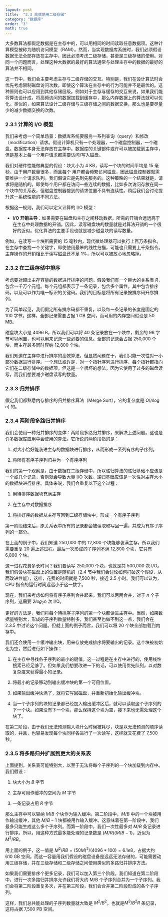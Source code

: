 ```yaml
---
layout: post
title:  "2.3 高效使用二级存储"
category: "数据库"
order: "3"
math: true
---
```


大多数算法都假定数据是在主存中的，可以用相同的时间读取任意数据项。这种计算模型被称为随机访问模型（RAM）。然而，当实现数据库系统时，我们必须假设数据无法全部存放在主存中，因此必须考虑二级存储，甚至是三级存储的使用。对同一个问题而言，处理这种大数据的最好的算法通常与处理主存中的数据的最好的算法并不相同。

这一节中，我们会主要考虑主存与二级存储的交互。特别是，我们在设计算法时会优先考虑限制磁盘访问次数，即使这个算法在主存中的行为可能并不是最优的。这种原则也可以应用到其他存储层级。例如对于主存与缓存的交互来说，如果我们能将算法设计成，将高频访问的数据加载到缓存中，那么内存数据上的算法就可以优化。类似的，如果算法设计二级存储与三级存储之间的数据交换，那么也是要尽量少的减少数据交换的次数。

### 2.3.1 计算的 I/O 模型

我们来考虑一个简单场景：数据库系统要服务一系列查询（query）和修改（modification）请求。假设计算机只有一个处理器，一个磁盘控制器，一个磁盘。数据库本身无法存放在主存中。数据库的关键部件或许可以被加载到主存中，但是基本上每一个用户请求都需要访问/写入磁盘。

我们对硬件性能做典型的假设：块大小为 4 KB，读写一个块的时间平均是 15 毫秒。由于用户数量很多，而且每个 用户都会频繁访问磁盘，因此磁盘控制器就需要维护一个请求队列。我们假设它是先到先服务的。这种策略的一个结果就是，请求将是随机的。即使每个用户都在访问一些连续的数据，比如多次访问存放在同一个块中的关系表，但磁盘控制器接到的请求位置不具有连续性。稍后我们会讨论提升这一系统性能的不同方法。

根据这一规则，我们可以定义计算的 I/O 模型：

- **I/O 开销主导**：如果需要在磁盘和主存之间移动数据，所需的开销会远远高于在主存中处理数据的开销。因此，读写磁盘块的数量就是对算法开销的一个很好的近似。优化算法的主要手段也就是减少磁盘块的读写数量。

例如，在读写一个块所需要的 15 毫秒内，现代微处理器可以执行上百万条指令。在主存中查找一个关键字，即使使用最笨的线性扫描，可能也只需要上千条指令。主存操作的开销相比于读写磁盘还不足 1%，所以可以被放心地忽略掉。

### 2.3.2 在二级存储中排序

考虑要对超出主存容量的数据进行排序的问题。假设我们有一个巨大的关系表 $R$，包含一千万个元组。每个元组都表示了一条记录，包含多个属性，其中包含排序码，以及可以作为唯一标识的关键码。我们的目标是将所有记录按排序码升序排列。

为了简单起见，我们假定所有排序码都不重复，以及每一条记录的长度是固定的 100 字节。这样，全部记录需要占据 1 GB 空间，而可用的内存空间假设是 50 MB。

磁盘块大小是 4096 B，所以我们可以将 40 条记录放在一个块中，剩余的 96 字节可以闲置，也可以用来记录一些必要的信息。全部的记录会占据 250,000 个块，而主存最多同时容纳 12,800 个块。

我们知道在主存中进行排序的高效算法，但显然问题在于，我们只能一次性对一小部分数据进行排序。一个想法或许是，对一个指针序列进行排序，每个指针都指向它们在二级存储中的数据项。但这是一个很坏的想法，因为它使用了过多的磁盘读写，而我们想要减少磁盘读写的数量。

### 2.3.3 归并排序

假定我们都熟悉内存排序的归并排序算法（Merge Sort），它的复杂度是 $O(n\log n)$ 的。

### 2.3.4 两阶段多路归并排序

我们会使用一种归并排序的变体：两阶段多路归并排序，来解决上述问题。这也是许多数据库应用中会使用的算法。它所说的两阶段指的是：

1. 对大小恰好能装进主存的数据块进行排序，从而形成一系列有序的子序列。

2. 将所有有序子序列归并为一个有序序列

我们的第一个观察是，由于数据在二级存储中，所以递归算法的递归基础不应该是一个或几个记录，否则就会导致大量 I/O 次数。递归基础应该是一次性对主存大小的数据块进行排序。具体来说，我们会重复以下这个过程：

1. 用待排序数据填充满主存

2. 在主存中对数据排序

3. 将排好序的数据从主存写回到二级存储块中，形成一个有序子序列

第一阶段结束后，原关系表中所有的记录都会被读取和写回一遍，并成为有序子序列的一部分。

在上面的例子中，我们知道 250,000 中的 12,800 个块能够装满主存，所以我们需要重复 20 遍上述过程。最后一次形成的子序列不满 12,800 个块，它只有 6,800 个块。

这一过程花费多长时间？我们要读写 250,000 个块，也就是共 500,000 次 I/O。我们假设块在磁盘上的位置是随机的（2.4 节中我们会讨论如何打破这个假设，从而改进性能），这样，花费的时间就是 7,500 秒，接近 2.5 小时。我们可以认为，CPU 指令的运行时间远远小于这一数字。

现在，我们来考虑如何将有序子序列合并起来。我们可以两两合并，对于 $n$ 个子序列，这需要 $2log_2 n$ 次 I/O。

更好的方法是，我们将每个待排序子序列的第一个块都读进主存中。当然，如果数据量特别大，形成的子序列数量特别多，我们甚至也做不到这一点，我们会在 2.3.5 中讨论这个问题。但就上面的例子而言，我们可以将 20 个块全部加载到内存中。

我们还会使用一个缓冲输出块，用来存放完成排序将要输出的记录。这个块被初始化为空，然后进行如下操作：

1. 在主存中寻找各子序列的最小的键值。这一过程是在主存中进行的，使用线性搜索已经足够了。但如果我们想要改进一下的话，可以使用优先队列，以对数复杂度来获得最小的记录。

2. 将最小的记录移动到输出缓冲块的第一个可用位置。

3. 如果输出缓冲快满了，就将它写回磁盘，并重新初始化输出缓冲块。

4. 当一个子序列的块的记录都已经加入输出缓冲区后，就可以读取这个子序列的下一个块。如果没有下一个块，那么保持这个块为空，接下来也无需处理这个块了。

在第二阶段，由于我们无法预测输入块什么时候被耗尽，块是以无法预测的顺序读取的，并且，也容易发现每个块同样各进行了一次读写，这样就又花费了 7,500 秒。

### 2.3.5 将多路归并扩展到更大的关系表

上面提到，关系表可能特别大，以至于无法将每个子序列的一个块加载到内存中。我们假设：

1. 块大小为 $B$ 字节

2. 主存可用作缓冲的空间为 $M$ 字节

3. 一条记录占用 $R$ 字节

那么主存中可以容纳 $M/B$ 个块作为输入缓冲。第二阶段中，$M/B$ 中的一个块被用作输出缓冲，其他 $M/B - 1$ 块都被用作输入缓冲。这意味着在第一阶段中，我们最多只能生成这么多个子序列。而第一阶段中，我们一次性最多对 $M/R$ 条记录进行排序。所以，用这种方式最多能处理的记录数是 $(M/R)(M/B - 1)$，近似为 $M^2/RB$。

用上面的例子，这一值是 $M^2/RB = (50M)^2 / (4096 * 100) = 6.1e8$，占据大约 610 GB 空间。而这一容量用我们假设的磁盘设备是远远无法存储的，可能需要动用三级存储，并在三级存储和二级存储之间使用类似的多路归并排序方法。

如果我们需要排序个更多记录，我们可以加入第三个阶段。我们知道在第二阶段中，进行一次多路归并排序允许我们将大约 M/B 个子序列合并为一个子序列。我们会将第二阶段重复多次，并在第三阶段，我们会合并第二阶段形成的各个子序列。

这样，我们总共能处理的子序列数量就大致是 $M^2/B^2$，也就是$M^3/B^2R$ 条记录，这将占据 7,500 PB 空间。 

